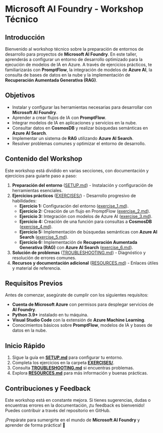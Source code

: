 # Microsoft AI Foundry - Workshop Técnico

## Introducción
Bienvenido al workshop técnico sobre la preparación de entornos de desarrollo para proyectos de **Microsoft AI Foundry**. En este taller, aprenderás a configurar un entorno de desarrollo optimizado para la ejecución de modelos de IA en Azure. A través de ejercicios prácticos, te familiarizarás con **PromptFlow**, la integración de modelos de **Azure AI**, la consulta de bases de datos en la nube y la implementación de **Recuperación Aumentada Generativa (RAG)**.

## Objetivos
- Instalar y configurar las herramientas necesarias para desarrollar con **Microsoft AI Foundry**.
- Aprender a crear flujos de IA con **PromptFlow**.
- Integrar modelos de IA en aplicaciones y servicios en la nube.
- Consultar datos en **CosmosDB** y realizar búsquedas semánticas en **Azure AI Search**.
- Implementar un sistema de **RAG** utilizando **Azure AI Search**.
- Resolver problemas comunes y optimizar el entorno de desarrollo.

## Contenido del Workshop
Este workshop está dividido en varias secciones, con documentación y ejercicios para guiarte paso a paso:

1. **Preparación del entorno** ([SETUP.md](SETUP.md)) - Instalación y configuración de herramientas esenciales.
2. **Ejercicios prácticos** ([EXERCISES/](EXERCISES/)) - Desarrollo progresivo de habilidades:
   - **Ejercicio 1:** Configuración del entorno ([exercise_1.md](EXERCISES/exercise_1.md)).
   - **Ejercicio 2:** Creación de un flujo en PromptFlow ([exercise_2.md](EXERCISES/exercise_2.md)).
   - **Ejercicio 3:** Integración con modelos de Azure AI ([exercise_3.md](EXERCISES/exercise_3.md)).
   - **Ejercicio 4:** Creación de una función para consultas a **CosmosDB** ([exercise_4.md](EXERCISES/exercise_4.md)).
   - **Ejercicio 5:** Implementación de búsquedas semánticas con **Azure AI Search** ([exercise_5.md](EXERCISES/exercise_5.md)).
   - **Ejercicio 6:** Implementación de **Recuperación Aumentada Generativa (RAG)** con **Azure AI Search** ([exercise_6.md](EXERCISES/exercise_6.md)).
3. **Solución de problemas** ([TROUBLESHOOTING.md](TROUBLESHOOTING.md)) - Diagnóstico y resolución de errores comunes.
4. **Recursos y documentación adicional** ([RESOURCES.md](RESOURCES.md)) - Enlaces útiles y material de referencia.

## Requisitos Previos
Antes de comenzar, asegúrate de cumplir con los siguientes requisitos:
- **Cuenta de Microsoft Azure** con permisos para desplegar servicios de **AI Foundry**.
- **Python 3.9+** instalado en tu máquina.
- **Visual Studio Code** con la extensión de **Azure Machine Learning**.
- Conocimientos básicos sobre **PromptFlow**, modelos de IA y bases de datos en la nube.

## Inicio Rápido
1. Sigue la guía en **[SETUP.md](SETUP.md)** para configurar tu entorno.
2. Completa los ejercicios en la carpeta **[EXERCISES/](EXERCISES/)**.
3. Consulta **[TROUBLESHOOTING.md](TROUBLESHOOTING.md)** si encuentras problemas.
4. Explora **[RESOURCES.md](RESOURCES.md)** para más información y buenas prácticas.

## Contribuciones y Feedback
Este workshop está en constante mejora. Si tienes sugerencias, dudas o encuentras errores en la documentación, ¡tu feedback es bienvenido! Puedes contribuir a través del repositorio en GitHub.

¡Prepárate para sumergirte en el mundo de **Microsoft AI Foundry** y aprender de forma práctica! 🚀
